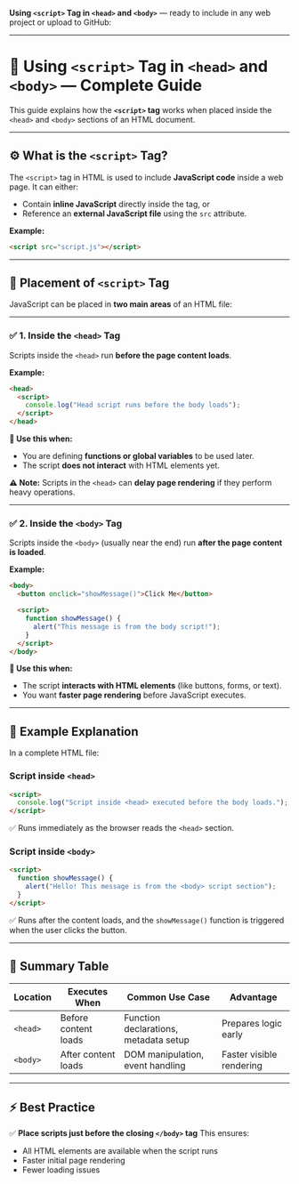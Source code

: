 
**Using `<script>` Tag in `<head>` and `<body>`** — ready to include in any web project or upload to GitHub:

---

# 🧠 Using `<script>` Tag in `<head>` and `<body>` — Complete Guide

This guide explains how the **`<script>` tag** works when placed inside the `<head>` and `<body>` sections of an HTML document.

---

## ⚙️ What is the `<script>` Tag?

The `<script>` tag in HTML is used to include **JavaScript code** inside a web page.
It can either:

* Contain **inline JavaScript** directly inside the tag, or
* Reference an **external JavaScript file** using the `src` attribute.

**Example:**

```html
<script src="script.js"></script>
```

---

## 🧩 Placement of `<script>` Tag

JavaScript can be placed in **two main areas** of an HTML file:

---

### ✅ 1. Inside the `<head>` Tag

Scripts inside the `<head>` run **before the page content loads**.

**Example:**

```html
<head>
  <script>
    console.log("Head script runs before the body loads");
  </script>
</head>
```

**🧠 Use this when:**

* You are defining **functions or global variables** to be used later.
* The script **does not interact** with HTML elements yet.

**⚠️ Note:**
Scripts in the `<head>` can **delay page rendering** if they perform heavy operations.

---

### ✅ 2. Inside the `<body>` Tag

Scripts inside the `<body>` (usually near the end) run **after the page content is loaded**.

**Example:**

```html
<body>
  <button onclick="showMessage()">Click Me</button>

  <script>
    function showMessage() {
      alert("This message is from the body script!");
    }
  </script>
</body>
```

**🧠 Use this when:**

* The script **interacts with HTML elements** (like buttons, forms, or text).
* You want **faster page rendering** before JavaScript executes.

---

## 🧱 Example Explanation

In a complete HTML file:

### Script inside `<head>`

```html
<script>
  console.log("Script inside <head> executed before the body loads.");
</script>
```

✅ Runs immediately as the browser reads the `<head>` section.

### Script inside `<body>`

```html
<script>
  function showMessage() {
    alert("Hello! This message is from the <body> script section");
  }
</script>
```

✅ Runs after the content loads, and the `showMessage()` function is triggered when the user clicks the button.

---

## 🧮 Summary Table

| Location | Executes When        | Common Use Case                       | Advantage                |
| -------- | -------------------- | ------------------------------------- | ------------------------ |
| `<head>` | Before content loads | Function declarations, metadata setup | Prepares logic early     |
| `<body>` | After content loads  | DOM manipulation, event handling      | Faster visible rendering |

---

## ⚡ Best Practice

✅ **Place scripts just before the closing `</body>` tag**
This ensures:

* All HTML elements are available when the script runs
* Faster initial page rendering
* Fewer loading issues

